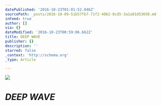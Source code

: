 ```yaml
---
datePublished: '2016-10-23T01:01:52.046Z'
sourcePath: _posts/2016-10-09-51b57fb7-71f2-4862-8cd5-3a1a81d53658.md
inFeed: true
author: []
via: {}
dateModified: '2016-10-23T00:59:06.662Z'
title: DEEP WAVE
publisher: {}
description: ''
starred: false
_context: 'http://schema.org'
_type: Article

---
```

![](https://the-grid-user-content.s3-us-west-2.amazonaws.com/5b983d25-6bf9-4e65-a0e2-f3d23659f50e.jpg)

# _**DEEP WAVE**_